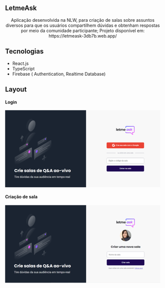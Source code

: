 ## LetmeAsk

<p align="center">Aplicação desenvolvida na NLW, para criação de salas sobre assuntos diversos para que os usuários compartilhem dúvidas
e obtenham respostas por meio da comunidade participante;  Projeto disponível em: https://letmeask-3db7b.web.app/ </p>

## Tecnologias

- React.js
- TypeScript
- Firebase ( Authentication, Realtime Database)

## Layout

#### Login
<img src="https://github.com/DaianeM/assets/blob/main/nlw-react/rooms-letmeask.png" width="700px"><br>

#### Criação de sala</b></p>
<img src="https://github.com/DaianeM/assets/blob/main/nlw-react/home-letmeask.png" width="700"><br>
